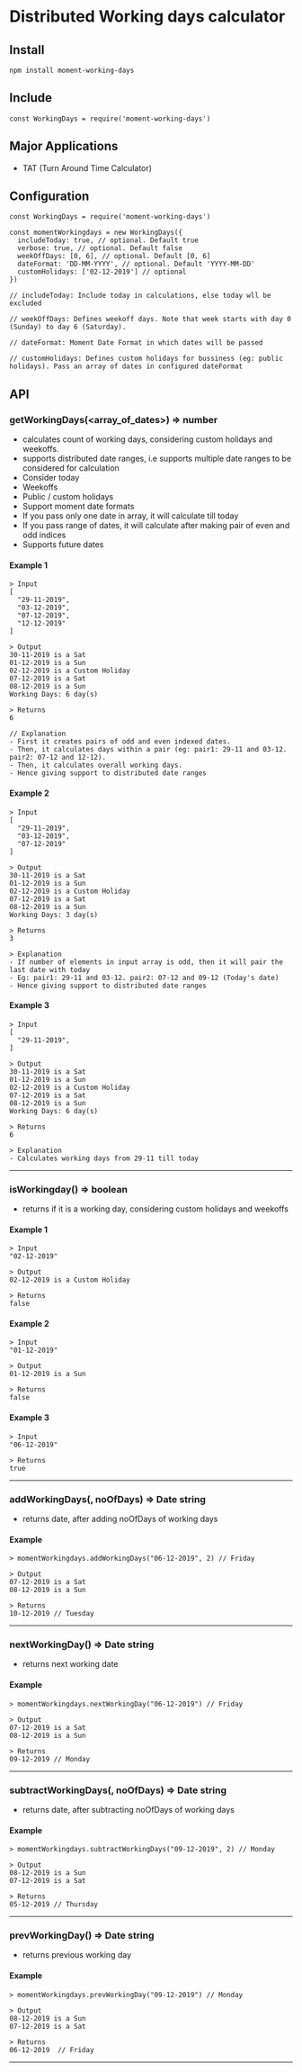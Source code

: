 # Distributed Working days calculator

## Install

`npm install moment-working-days`

## Include

`const WorkingDays = require('moment-working-days')`

## Major Applications
  * TAT (Turn Around Time Calculator)

## Configuration
```
const WorkingDays = require('moment-working-days')

const momentWorkingdays = new WorkingDays({
  includeToday: true, // optional. Default true
  verbose: true, // optional. Default false
  weekOffDays: [0, 6], // optional. Default [0, 6]
  dateFormat: 'DD-MM-YYYY', // optional. Default 'YYYY-MM-DD'
  customHolidays: ['02-12-2019'] // optional
})

// includeToday: Include today in calculations, else today wll be excluded

// weekOffDays: Defines weekoff days. Note that week starts with day 0 (Sunday) to day 6 (Saturday).

// dateFormat: Moment Date Format in which dates will be passed

// customHolidays: Defines custom holidays for bussiness (eg: public holidays). Pass an array of dates in configured dateFormat
```

## API

### getWorkingDays(<array_of_dates>) => number
  * calculates count of working days, considering custom holidays and weekoffs.
  * supports distributed date ranges, i.e supports multiple date ranges to be considered for calculation
  * Consider today
  * Weekoffs
  * Public / custom holidays
  * Support moment date formats
  * If you pass only one date in array, it will calculate till today
  * If you pass range of dates, it will calculate after making pair of even and odd indices
  * Supports future dates

#### Example 1
```
> Input
[
  "29-11-2019",
  "03-12-2019",
  "07-12-2019",
  "12-12-2019"
]

> Output
30-11-2019 is a Sat
01-12-2019 is a Sun
02-12-2019 is a Custom Holiday
07-12-2019 is a Sat
08-12-2019 is a Sun
Working Days: 6 day(s)

> Returns
6

// Explanation
- First it creates pairs of odd and even indexed dates.
- Then, it calculates days within a pair (eg: pair1: 29-11 and 03-12. pair2: 07-12 and 12-12).
- Then, it calculates overall working days.
- Hence giving support to distributed date ranges
```

#### Example 2
```
> Input
[
  "29-11-2019",
  "03-12-2019",
  "07-12-2019"
]

> Output
30-11-2019 is a Sat
01-12-2019 is a Sun
02-12-2019 is a Custom Holiday
07-12-2019 is a Sat
08-12-2019 is a Sun
Working Days: 3 day(s)

> Returns
3

> Explanation
- If number of elements in input array is odd, then it will pair the last date with today
- Eg: pair1: 29-11 and 03-12. pair2: 07-12 and 09-12 (Today's date)
- Hence giving support to distributed date ranges
```

#### Example 3
```
> Input
[
  "29-11-2019",
]

> Output
30-11-2019 is a Sat
01-12-2019 is a Sun
02-12-2019 is a Custom Holiday
07-12-2019 is a Sat
08-12-2019 is a Sun
Working Days: 6 day(s)

> Returns
6

> Explanation
- Calculates working days from 29-11 till today
```
___
### isWorkingday(<date>) => boolean
  * returns if it is a working day, considering custom holidays and weekoffs

#### Example 1
```
> Input
"02-12-2019"

> Output
02-12-2019 is a Custom Holiday

> Returns
false
```

#### Example 2
```
> Input
"01-12-2019"

> Output
01-12-2019 is a Sun

> Returns
false
```

#### Example 3
```
> Input
"06-12-2019"

> Returns
true
```
___
### addWorkingDays(<date>, noOfDays) => Date string
  * returns date, after adding noOfDays of working days

#### Example

```
> momentWorkingdays.addWorkingDays("06-12-2019", 2) // Friday

> Output
07-12-2019 is a Sat
08-12-2019 is a Sun

> Returns
10-12-2019 // Tuesday
```
___
### nextWorkingDay(<date>) => Date string
  * returns next working date

#### Example

```
> momentWorkingdays.nextWorkingDay("06-12-2019") // Friday

> Output
07-12-2019 is a Sat
08-12-2019 is a Sun

> Returns
09-12-2019 // Monday

```
___
### subtractWorkingDays(<date>, noOfDays) => Date string
  * returns date, after subtracting noOfDays of working days

#### Example

```
> momentWorkingdays.subtractWorkingDays("09-12-2019", 2) // Monday

> Output
08-12-2019 is a Sun
07-12-2019 is a Sat

> Returns
05-12-2019 // Thursday
```
___
### prevWorkingDay(<date>) => Date string
  * returns previous working day

#### Example

```
> momentWorkingdays.prevWorkingDay("09-12-2019") // Monday

> Output
08-12-2019 is a Sun
07-12-2019 is a Sat

> Returns
06-12-2019  // Friday
```
___
